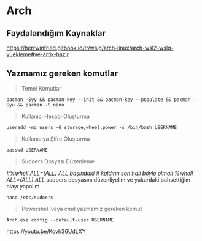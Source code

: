 # Arch

## Faydalandığım Kaynaklar
https://herrwinfried.gitbook.io/tr/wslg/arch-linux/arch-wsl2-wslg-yuekleme#ve-artik-hazir

## Yazmamız gereken komutlar

> Temel Komutlar

```
pacman -Syy && pacman-key --init && pacman-key --populate && pacman -Syu && pacman -S nano
```


> Kullanıcı Hesabı Oluşturma

```
useradd -mg users -G storage,wheel,power -s /bin/bash USERNAME
```
> Kullanıcıya Şifre Oluşturma

```
passwd USERNAME
```

> Sudoers Dosyası Düzenleme

*#%whell ALL=(ALL) ALL başındaki # kaldırın son hali böyle olmalı
%whell ALL=(ALL) ALL*
sudoers dosyasını düzenliyelim ve yukardaki bahsettiğim olayı yapalım

```
nano /etc/sudoers
```
> Powershell veya cmd yazmamız gereken komut
```
Arch.exe config --default-user USERNAME
```
https://youtu.be/Kcvh36UdLXY
